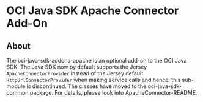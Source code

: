 # OCI Java SDK Apache Connector Add-On

## About

The oci-java-sdk-addons-apache is an optional add-on to the OCI Java SDK. The Java SDK now by default supports the Jersey `ApacheConnectorProvider` instead of the Jersey default `HttpUrlConnectorProvider` when making service calls and hence, this sub-module is discontinued.
The classes have moved to the oci-java-sdk-common package. For details, please look into ApacheConnector-README.
